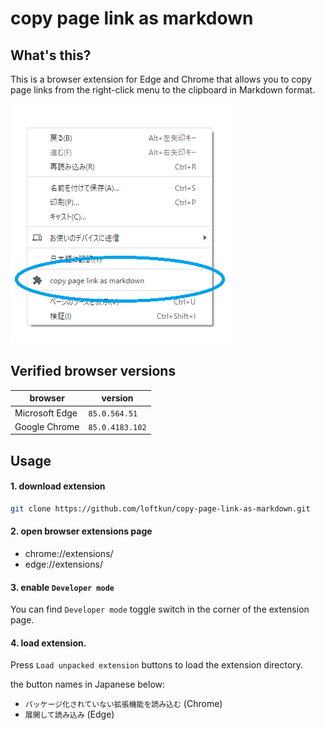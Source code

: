 # copy page link as markdown

## What's this?

This is a browser extension for Edge and Chrome that allows you to copy page links from the right-click menu to the clipboard in Markdown format.

![](./screenshot-01.png)

## Verified browser versions

|    browser     |     version     |
| -------------- | --------------- |
| Microsoft Edge | `85.0.564.51`   |
| Google Chrome  | `85.0.4183.102` |

## Usage

#### 1. download extension

```sh
git clone https://github.com/loftkun/copy-page-link-as-markdown.git
```

#### 2. open browser extensions page

- chrome://extensions/
- edge://extensions/

#### 3. enable `Developer mode`

You can find `Developer mode` toggle switch in the corner of the extension page.

#### 4. load extension.

Press `Load unpacked extension` buttons to load the extension directory.

the button names  in Japanese below:

- `パッケージ化されていない拡張機能を読み込む` (Chrome)
- `展開して読み込み` (Edge)
